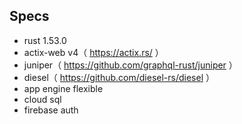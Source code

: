## Specs
- rust 1.53.0
- actix-web v4（ https://actix.rs/ ）
- juniper（ https://github.com/graphql-rust/juniper ）
- diesel（ https://github.com/diesel-rs/diesel ）
- app engine flexible
- cloud sql
- firebase auth